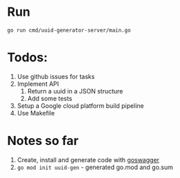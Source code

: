 # Run
`go run cmd/uuid-generator-server/main.go`

# Todos:

1. Use github issues for tasks
2. Implement API
    1. Return a uuid in a JSON structure
    2. Add some tests
3. Setup a Google cloud platform build 
pipeline
4. Use Makefile

# Notes so far

1. Create, install and generate code with [goswagger](https://goswagger.io)
2. `go mod init uuid-gen` - generated go.mod and go.sum

